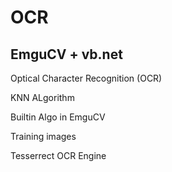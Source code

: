 # OCR
## EmguCV + vb.net
Optical Character Recognition (OCR)

KNN ALgorithm

Builtin Algo in EmguCV

Training images

Tesserrect OCR Engine
